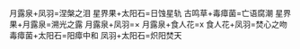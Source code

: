 月露泉+凤羽=涅槃之泪
星界果+太阳石=日蚀星轨
古鸣草+毒瘴菌=亡语腐潮
星界果+月露泉=溯光之露
月露泉+凤羽=×
月露泉+食人花=x
食人花+凤羽=焚心之吻
毒瘴菌+太阳石=阳瘴中和
凤羽+太阳石=炽阳焚天